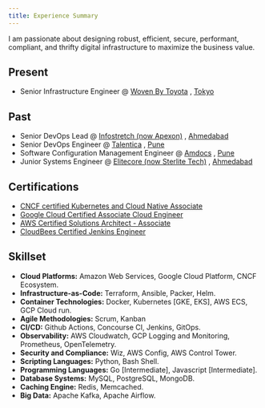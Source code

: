 ```yaml
---
title: Experience Summary
---
```


I am passionate about designing robust, efficient, secure, performant,
compliant, and thrifty digital infrastructure to maximize the business value.

## Present

- Senior Infrastructure Engineer @ [Woven By Toyota](https://woven.toyota/en/)
  , [Tokyo](https://en.wikipedia.org/wiki/Tokyo)

## Past

- Senior DevOps Lead @ [Infostretch (now Apexon)](https://www.apexon.com/)
  , [Ahmedabad](https://en.wikipedia.org/wiki/Ahmedabad)
- Senior DevOps Engineer @ [Talentica](https://www.talentica.com/)
  , [Pune](https://en.wikipedia.org/wiki/Pune)
- Software Configuration Management Engineer @ [Amdocs](https://www.amdocs.com/)
  , [Pune](https://en.wikipedia.org/wiki/Pune)
- Junior Systems Engineer @ [Elitecore (now Sterlite Tech)](https://www.stl.tech/)
  , [Ahmedabad](https://en.wikipedia.org/wiki/Ahmedabad)

## Certifications

- [CNCF certified Kubernetes and Cloud Native Associate](https://www.credly.com/badges/36964fb7-0e40-4bc7-8c2e-eb45ff1ae97c/public_url)
- [Google Cloud Certified Associate Cloud Engineer](https://google.accredible.com/8216c231-a056-44d4-8c3c-17af58fe67ea)
- [AWS Certified Solutions Architect - Associate](https://www.credly.com/badges/1d2d5cc9-d783-48e3-921d-b7781667a39d/public_url)
- [CloudBees Certified Jenkins Engineer](https://certificates.cloudbees.com/0e423f1d-81e1-4014-8187-9c38b5fb5488)

## Skillset

- **Cloud Platforms:** Amazon Web Services, Google Cloud Platform, CNCF Ecosystem.
- **Infrastructure-as-Code:** Terraform, Ansible, Packer, Helm.
- **Container Technologies:** Docker, Kubernetes [GKE, EKS], AWS ECS, GCP Cloud run.
- **Agile Methodologies:** Scrum, Kanban
- **CI/CD:** Github Actions, Concourse CI, Jenkins, GitOps.
- **Observability:** AWS Cloudwatch, GCP Logging and Monitoring, Prometheus, OpenTelemetry.
- **Security and Compliance:** Wiz, AWS Config, AWS Control Tower.
- **Scripting Languages:** Python, Bash Shell.
- **Programming Languages:** Go [Intermediate], Javascript [Intermediate].
- **Database Systems:** MySQL, PostgreSQL, MongoDB.
- **Caching Engine:** Redis, Memcached.
- **Big Data:** Apache Kafka, Apache Airflow.
